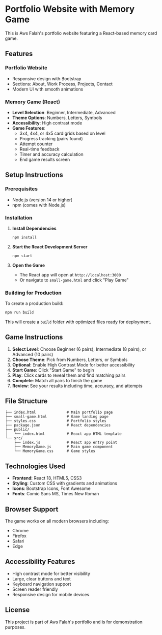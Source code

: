 # Portfolio Website with Memory Game

This is Aws Falah's portfolio website featuring a React-based memory card game.

## Features

### Portfolio Website
- Responsive design with Bootstrap
- Sections: About, Work Process, Projects, Contact
- Modern UI with smooth animations

### Memory Game (React)
- **Level Selection**: Beginner, Intermediate, Advanced
- **Theme Options**: Numbers, Letters, Symbols
- **Accessibility**: High contrast mode
- **Game Features**:
  - 3x4, 4x4, or 4x5 card grids based on level
  - Progress tracking (pairs found)
  - Attempt counter
  - Real-time feedback
  - Timer and accuracy calculation
  - End game results screen

## Setup Instructions

### Prerequisites
- Node.js (version 14 or higher)
- npm (comes with Node.js)

### Installation

1. **Install Dependencies**
   ```bash
   npm install
   ```

2. **Start the React Development Server**
   ```bash
   npm start
   ```

3. **Open the Game**
   - The React app will open at `http://localhost:3000`
   - Or navigate to `small-game.html` and click "Play Game"

### Building for Production

To create a production build:
```bash
npm run build
```

This will create a `build` folder with optimized files ready for deployment.

## Game Instructions

1. **Select Level**: Choose Beginner (6 pairs), Intermediate (8 pairs), or Advanced (10 pairs)
2. **Choose Theme**: Pick from Numbers, Letters, or Symbols
3. **Optional**: Enable High Contrast Mode for better accessibility
4. **Start Game**: Click "Start Game" to begin
5. **Play**: Click cards to reveal them and find matching pairs
6. **Complete**: Match all pairs to finish the game
7. **Review**: See your results including time, accuracy, and attempts

## File Structure

```
├── index.html              # Main portfolio page
├── small-game.html         # Game landing page
├── styles.css              # Portfolio styles
├── package.json            # React dependencies
├── public/
│   └── index.html          # React app HTML template
└── src/
    ├── index.js            # React app entry point
    ├── MemoryGame.js       # Main game component
    └── MemoryGame.css      # Game styles
```

## Technologies Used

- **Frontend**: React 18, HTML5, CSS3
- **Styling**: Custom CSS with gradients and animations
- **Icons**: Bootstrap Icons, Font Awesome
- **Fonts**: Comic Sans MS, Times New Roman

## Browser Support

The game works on all modern browsers including:
- Chrome
- Firefox
- Safari
- Edge

## Accessibility Features

- High contrast mode for better visibility
- Large, clear buttons and text
- Keyboard navigation support
- Screen reader friendly
- Responsive design for mobile devices

## License

This project is part of Aws Falah's portfolio and is for demonstration purposes. 